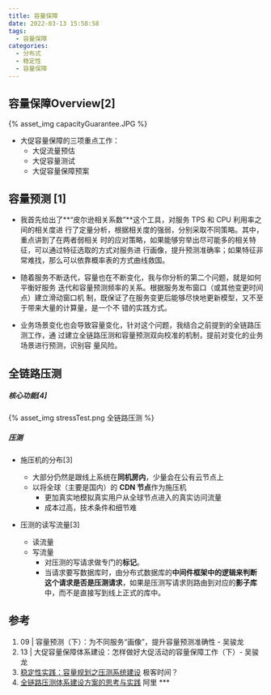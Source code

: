 ```yaml
---
title: 容量保障
date: 2022-03-13 15:58:58
tags: 
  - 容量保障
categories:
  - 分布式
  - 稳定性
  - 容量保障
---
```


<p></p>
<!-- more -->

## 容量保障Overview[2]

{% asset_img capacityGuarantee.JPG %}

+ 大促容量保障的三项重点工作：
  + 大促流量预估
  + 大促容量测试
  + 大促容量保障预案

## 容量预测 [1]
+ 我首先给出了**“皮尔逊相关系数”**这个工具，对服务 TPS 和 CPU 利用率之间的相关度进
行了定量分析，根据相关度的强弱，分别采取不同策略。其中，重点讲到了在两者弱相关
时的应对策略，如果能够穷举出尽可能多的相关特征，可以通过特征选取的方式对服务进
行画像，提升预测准确率；如果特征非常难找，那么可以依靠概率表的方式曲线救国。

+ 随着服务不断迭代，容量也在不断变化，我与你分析的第二个问题，就是如何平衡好服务
迭代和容量预测频率的关系。根据服务发布窗口（或其他变更时间点）建立滑动窗口机
制，既保证了在服务变更后能够尽快地更新模型，又不至于带来大量的计算量，是一个不
错的实践方式。

+ 业务场景变化也会导致容量变化，针对这个问题，我结合之前提到的全链路压测工作，通
过建立全链路压测和容量预测双向校准的机制，提前对变化的业务场景进行预测，识别容
量风险。

## 全链路压测
#####  核心功能[4]
{%  asset_img  stressTest.png 全链路压测 %}

#####  压测
+ 施压机的分布[3]
   - 大部分仍然是跟线上系统在**同机房内**，少量会在公有云节点上
   - 以将全球（主要是国内）的 **CDN 节点**作为施压机
       - 更加真实地模拟真实用户从全球节点进入的真实访问流量
       - 成本过高，技术条件和细节难 

+ 压测的读写流量[3]
   - 读流量
   - 写流量 
      - 对压测的写请求做专门的**标记**。 
      - 当请求要写数据库时，由分布式数据库的**中间件框架中的逻辑来判断这个请求是否是压测请求**，如果是压测写请求则路由到对应的**影子库**中，而不是直接写到线上正式的库中。 

## 参考
1. 09 | 容量预测（下）：为不同服务“画像”，提升容量预测准确性 - 吴骏龙
2. 13 | 大促容量保障体系建设：怎样做好大促活动的容量保障工作（下）- 吴骏龙
3. [稳定性实践：容量规划之压测系统建设](https://zhuanlan.zhihu.com/p/149538568)  极客时间？
4. [全链路压测体系建设方案的思考与实践](https://blog.csdn.net/u013256816/article/details/123414839)  阿里 *** 